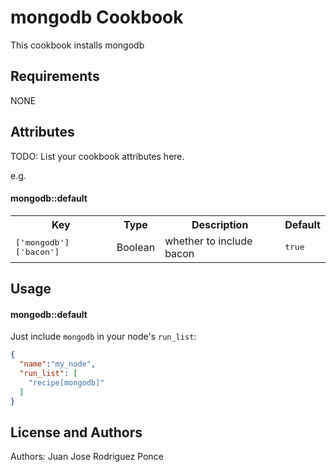 mongodb Cookbook
================

This cookbook installs mongodb

Requirements
------------
NONE


Attributes
----------
TODO: List your cookbook attributes here.

e.g.
#### mongodb::default
<table>
  <tr>
    <th>Key</th>
    <th>Type</th>
    <th>Description</th>
    <th>Default</th>
  </tr>
  <tr>
    <td><tt>['mongodb']['bacon']</tt></td>
    <td>Boolean</td>
    <td>whether to include bacon</td>
    <td><tt>true</tt></td>
  </tr>
</table>

Usage
-----
#### mongodb::default
Just include `mongodb` in your node's `run_list`:

```json
{
  "name":"my_node",
  "run_list": [
    "recipe[mongodb]"
  ]
}
```


License and Authors
-------------------
Authors: Juan Jose Rodriguez Ponce
